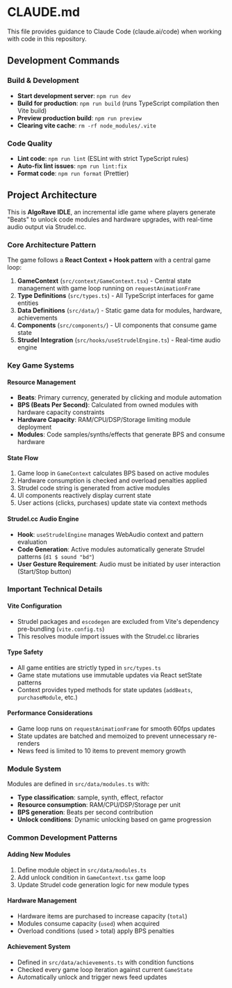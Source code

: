 # CLAUDE.md

This file provides guidance to Claude Code (claude.ai/code) when working with code in this repository.

## Development Commands

### Build & Development
- **Start development server**: `npm run dev`
- **Build for production**: `npm run build` (runs TypeScript compilation then Vite build)
- **Preview production build**: `npm run preview`
- **Clearing vite cache**: `rm -rf node_modules/.vite`

### Code Quality
- **Lint code**: `npm run lint` (ESLint with strict TypeScript rules)
- **Auto-fix lint issues**: `npm run lint:fix`
- **Format code**: `npm run format` (Prettier)

## Project Architecture

This is **AlgoRave IDLE**, an incremental idle game where players generate "Beats" to unlock code modules and hardware upgrades, with real-time audio output via Strudel.cc.

### Core Architecture Pattern
The game follows a **React Context + Hook pattern** with a central game loop:

1. **GameContext** (`src/context/GameContext.tsx`) - Central state management with game loop running on `requestAnimationFrame`
2. **Type Definitions** (`src/types.ts`) - All TypeScript interfaces for game entities
3. **Data Definitions** (`src/data/`) - Static game data for modules, hardware, achievements
4. **Components** (`src/components/`) - UI components that consume game state
5. **Strudel Integration** (`src/hooks/useStrudelEngine.ts`) - Real-time audio engine

### Key Game Systems

#### Resource Management
- **Beats**: Primary currency, generated by clicking and module automation
- **BPS (Beats Per Second)**: Calculated from owned modules with hardware capacity constraints
- **Hardware Capacity**: RAM/CPU/DSP/Storage limiting module deployment
- **Modules**: Code samples/synths/effects that generate BPS and consume hardware

#### State Flow
1. Game loop in `GameContext` calculates BPS based on active modules
2. Hardware consumption is checked and overload penalties applied
3. Strudel code string is generated from active modules
4. UI components reactively display current state
5. User actions (clicks, purchases) update state via context methods

#### Strudel.cc Audio Engine
- **Hook**: `useStrudelEngine` manages WebAudio context and pattern evaluation
- **Code Generation**: Active modules automatically generate Strudel patterns (`d1 $ sound "bd"`)
- **User Gesture Requirement**: Audio must be initiated by user interaction (Start/Stop button)

### Important Technical Details

#### Vite Configuration
- Strudel packages and `escodegen` are excluded from Vite's dependency pre-bundling (`vite.config.ts`)
- This resolves module import issues with the Strudel.cc libraries

#### Type Safety
- All game entities are strictly typed in `src/types.ts`
- Game state mutations use immutable updates via React setState patterns
- Context provides typed methods for state updates (`addBeats`, `purchaseModule`, etc.)

#### Performance Considerations
- Game loop runs on `requestAnimationFrame` for smooth 60fps updates
- State updates are batched and memoized to prevent unnecessary re-renders
- News feed is limited to 10 items to prevent memory growth

### Module System
Modules are defined in `src/data/modules.ts` with:
- **Type classification**: sample, synth, effect, refactor
- **Resource consumption**: RAM/CPU/DSP/Storage per unit
- **BPS generation**: Beats per second contribution
- **Unlock conditions**: Dynamic unlocking based on game progression

### Common Development Patterns

#### Adding New Modules
1. Define module object in `src/data/modules.ts`
2. Add unlock condition in `GameContext.tsx` game loop
3. Update Strudel code generation logic for new module types

#### Hardware Management
- Hardware items are purchased to increase capacity (`total`)
- Modules consume capacity (`used`) when acquired
- Overload conditions (used > total) apply BPS penalties

#### Achievement System
- Defined in `src/data/achievements.ts` with condition functions
- Checked every game loop iteration against current `GameState`
- Automatically unlock and trigger news feed updates
